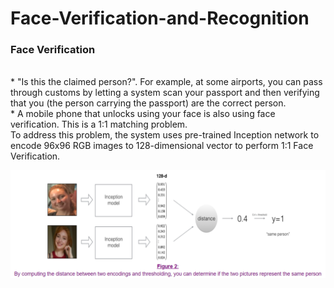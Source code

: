 # Face-Verification-and-Recognition

<h3> Face Verification </h3>
<br>
* "Is this the claimed person?". For example, at some airports, you can pass through customs by letting a system scan your passport and then verifying that you (the person carrying the passport) are the correct person. <br>
* A mobile phone that unlocks using your face is also using face verification. This is a 1:1 matching problem.
<br>
To address this problem, the system uses pre-trained Inception network to encode 96x96 RGB images to 128-dimensional vector to perform 1:1 Face Verification.

![overview diagram](/architecture.png)

<br>
